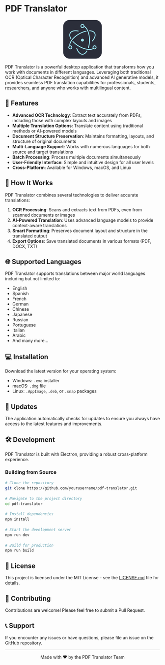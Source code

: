 # PDF Translator

<p align="center">
  <img src="build/icon.png" alt="PDF Translator Logo" width="128" height="128">
</p>

PDF Translator is a powerful desktop application that transforms how you work with documents in different languages. Leveraging both traditional OCR (Optical Character Recognition) and advanced AI generative models, it provides seamless PDF translation capabilities for professionals, students, researchers, and anyone who works with multilingual content.

## 🚀 Features

- **Advanced OCR Technology**: Extract text accurately from PDFs, including those with complex layouts and images
- **Multiple Translation Options**: Translate content using traditional methods or AI-powered models
- **Document Structure Preservation**: Maintains formatting, layouts, and structure of original documents
- **Multi-Language Support**: Works with numerous languages for both source and target translations
- **Batch Processing**: Process multiple documents simultaneously
- **User-Friendly Interface**: Simple and intuitive design for all user levels
- **Cross-Platform**: Available for Windows, macOS, and Linux

## 🔧 How It Works

PDF Translator combines several technologies to deliver accurate translations:

1. **OCR Processing**: Scans and extracts text from PDFs, even from scanned documents or images
2. **AI-Powered Translation**: Uses advanced language models to provide context-aware translations
3. **Smart Formatting**: Preserves document layout and structure in the translated output
4. **Export Options**: Save translated documents in various formats (PDF, DOCX, TXT)

## 🌐 Supported Languages

PDF Translator supports translations between major world languages including but not limited to:

- English
- Spanish
- French
- German
- Chinese
- Japanese
- Russian
- Portuguese
- Italian
- Arabic
- And many more...

## 💻 Installation

Download the latest version for your operating system:

- Windows: `.exe` installer
- macOS: `.dmg` file
- Linux: `.AppImage`, `.deb`, or `.snap` packages

## 🔄 Updates

The application automatically checks for updates to ensure you always have access to the latest features and improvements.

## 🛠️ Development

PDF Translator is built with Electron, providing a robust cross-platform experience.

### Building from Source

```bash
# Clone the repository
git clone https://github.com/yourusername/pdf-translator.git

# Navigate to the project directory
cd pdf-translator

# Install dependencies
npm install

# Start the development server
npm run dev

# Build for production
npm run build
```

## 📄 License

This project is licensed under the MIT License - see the [LICENSE.md](LICENSE.md) file for details.

## 🤝 Contributing

Contributions are welcome! Please feel free to submit a Pull Request.

## 📞 Support

If you encounter any issues or have questions, please file an issue on the GitHub repository.

---

<p align="center">
  Made with ❤️ by the PDF Translator Team
</p>
